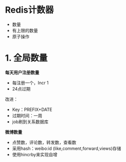 # Redis计数器

* 数量
* 有上限的数量
* 原子操作

# 1. 全局数量

**每天用户注册数量**
* 每注册一个，Incr 1
* 24点过期

改进：
* Key：PREFIX+DATE
* 过期时间：一周
* job刷到关系数据库

**微博数量**
* 点赞数，评论数，转发数，查看数
* 采用hash：weibo:id (like,comment,forward,views)存储
* 使用hincrby来实现自增

